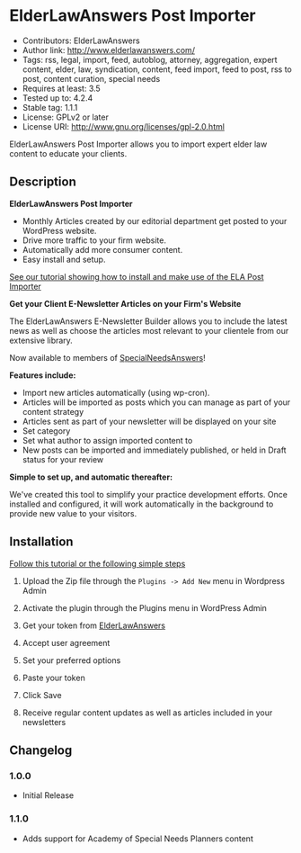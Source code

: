# ElderLawAnswers Post Importer #

* Contributors: ElderLawAnswers
* Author link: http://www.elderlawanswers.com/
* Tags: rss, legal, import, feed, autoblog, attorney, aggregation, expert content, elder, law, syndication, content, feed import, feed to post, rss to post, content curation, special needs
* Requires at least: 3.5
* Tested up to: 4.2.4
* Stable tag: 1.1.1
* License: GPLv2 or later
* License URI: http://www.gnu.org/licenses/gpl-2.0.html

ElderLawAnswers Post Importer allows you to import expert elder law content to educate your clients.

## Description

**ElderLawAnswers Post Importer**

* Monthly Articles created by our editorial department get posted to your WordPress website.
* Drive more traffic to your firm website.
* Automatically add more consumer content.
* Easy install and setup.

[See our tutorial showing how to install and make use of the ELA Post Importer](https://vimeo.com/133464547) 

**Get your Client E-Newsletter Articles on your Firm's Website**

The ElderLawAnswers E-Newsletter Builder allows you to include the latest news as well as choose the articles most relevant to your clientele from our extensive library.

Now available to members of [SpecialNeedsAnswers](http://specialneedsanswers.com)!

**Features include:**

* Import new articles automatically (using wp-cron).
* Articles will be imported as posts which you can manage as part of your content strategy
* Articles sent as part of your newsletter will be displayed on your site
* Set category
* Set what author to assign imported content to
* New posts can be imported and immediately published, or held in Draft status for your review

**Simple to set up, and automatic thereafter:**

We've created this tool to simplify your practice development efforts. Once installed and configured, it will work automatically in the background to provide new value to your visitors.

## Installation

[Follow this tutorial or the following simple steps](https://vimeo.com/133464547)

1. Upload the Zip file through the ```Plugins -> Add New``` menu in Wordpress Admin

2. Activate the plugin through the Plugins menu in WordPress Admin

3. Get your token from [ElderLawAnswers](attorney.elderlawanswers.com)

4. Accept user agreement

5. Set your preferred options

6. Paste your token

7. Click Save

8. Receive regular content updates as well as articles included in your newsletters

## Changelog

### 1.0.0
* Initial Release

### 1.1.0
* Adds support for Academy of Special Needs Planners content
